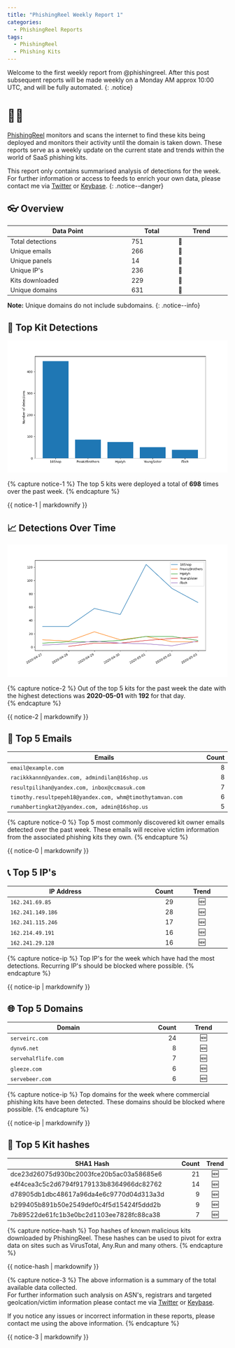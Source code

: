 ```yaml
---
title: "PhishingReel Weekly Report 1"
categories:
  - PhishingReel Reports
tags:
  - PhishingReel
  - Phishing Kits
---
```


<style>
table {
    display:table;
    width:100%;
}
</style>

Welcome to the first weekly report from @phishingreel.
After this post subsequent reports will be made weekly on a Monday AM approx 10:00 UTC, and will be fully automated.
{: .notice}

# 👋🤖
[PhishingReel](https://twitter.com/phishingreel) monitors and scans the internet to find these kits being deployed and monitors their activity until the domain is taken down. These reports serve as a weekly update on the current state and trends within the world of SaaS phishing kits.

This report only contains summarised analysis of detections for the week. For further information or access to feeds to enrich your own data, please contact me via [Twitter](https://twitter.com/sysgoblin) or [Keybase](https://keybase.com/sysg0blin).
{: .notice--danger}

## 👓 Overview

| Data Point | Total | Trend |
|---|---|---|
| Total detections | 751 | 🔼 |
| Unique emails | 266 | 🔼 |
| Unique panels | 14 | 🔼 |
| Unique IP's | 236 | 🔼 |
| Kits downloaded | 229 | 🔼 |
| Unique domains | 631 | 🔼 |

**Note:** Unique domains do not include subdomains.
{: .notice--info}

## 🔎 Top Kit Detections
![top kits graph](/assets/images/pr-weeklyreport/2020-05-04-fig1.png)

{% capture notice-1 %}
The top 5 kits were deployed a total of **698** times over the past week.
{% endcapture %}

<div class="notice--info">
  {{ notice-1 | markdownify }}
</div>

## 📈 Detections Over Time
![detections ot graph](/assets/images/pr-weeklyreport/2020-05-04-fig2.png)

{% capture notice-2 %}
Out of the top 5 kits for the past week the date with the highest detections was **2020-05-01** with **192** for that day.  
{% endcapture %}

<div class="notice--info">
  {{ notice-2 | markdownify }}
</div>


## 📧 Top 5 Emails

|Emails|Count|
|---|---:|
| `email@example.com` | 8 |
| `racikkkannn@yandex.com, admindilan@16shop.us` | 8 |
| `resultpilihan@yandex.com, inbox@ccmasuk.com` | 7 |
| `timothy.resultpepeh18@yandex.com, whm@timothytamvan.com` | 6 |
| `rumahbertingkat2@yandex.com, admin@16shop.us` | 5 |

{% capture notice-0 %}
Top 5 most commonly discovered kit owner emails detected over the past week. These emails will receive victim information from the associated phishing kits they own.
{% endcapture %}

<div class="notice--info">
  {{ notice-0 | markdownify }}
</div>

## 📞 Top 5 IP's

|IP Address|Count|Trend|
|---|---:|:---:|
| `162.241.69.85` | 29 | 🆕 |
| `162.241.149.186` | 28 | 🆕 |
| `162.241.115.246` | 17 | 🆕 |
| `162.214.49.191` | 16 | 🆕 |
| `162.241.29.128` | 16 | 🆕 |

{% capture notice-ip %}
Top IP's for the week which have had the most detections. Recurring IP's should be blocked where possible.
{% endcapture %}

<div class="notice--info">
  {{ notice-ip | markdownify }}
</div>

## 🌐 Top 5 Domains

|Domain|Count|Trend|
|---|---:|:---:|
|`serveirc.com`|24|🆕|
|`dynv6.net`|8|🆕|
|`servehalflife.com`|7|🆕|
|`gleeze.com`|6|🆕|
|`servebeer.com`|6|🆕|

{% capture notice-ip %}
Top domains for the week where commercial phishing kits have been detected. These domains should be blocked where possible.
{% endcapture %}

<div class="notice--info">
  {{ notice-ip | markdownify }}
</div>

## 🔢 Top 5 Kit hashes

|SHA1 Hash|Count|Trend|
|---|---:|:---:|
|dce23d26075d930bc2003fce20b5ac03a58685e6|21| 🆕 |
|e4f4cea3c5c2d6794f9179133b8364966dc82762|14| 🆕 |
|d78905db1dbc48617a96da4e6c9770d04d313a3d|9| 🆕 |
|b299405b891b50e2549def0c4f5d15424f5ddd2b|9| 🆕 |
|7b89522de61fc1b3e0bc2d1103ee7828fc88ca38|7| 🆕 |

{% capture notice-hash %}
Top hashes of known malicious kits downloaded by PhishingReel. These hashes can be used to pivot for extra data on sites such as VirusTotal, Any.Run and many others.
{% endcapture %}

<div class="notice--info">
  {{ notice-hash | markdownify }}
</div>

{% capture notice-3 %}
The above information is a summary of the total available data collected.  
For further information such analysis on ASN's, registrars and targeted geolcation/victim information please contact me via [Twitter](https://twitter.com/sysgoblin) or [Keybase](https://keybase.com/sysg0blin).

If you notice any issues or incorrect information in these reports, please contact me using the above information.
{% endcapture %}

<div class="notice">
  {{ notice-3 | markdownify }}
</div>